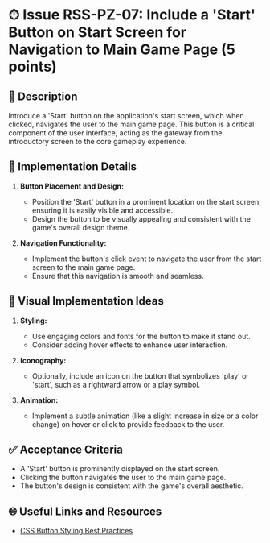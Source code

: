 # ⏱ Issue RSS-PZ-07: Include a 'Start' Button on Start Screen for Navigation to Main Game Page (5 points)

## 📝 Description

Introduce a 'Start' button on the application's start screen, which when clicked, navigates the user to the main game page. This button is a critical component of the user interface, acting as the gateway from the introductory screen to the core gameplay experience.

## 🔨 Implementation Details

1. **Button Placement and Design:**

   - Position the 'Start' button in a prominent location on the start screen, ensuring it is easily visible and accessible.
   - Design the button to be visually appealing and consistent with the game's overall design theme.

2. **Navigation Functionality:**
   - Implement the button's click event to navigate the user from the start screen to the main game page.
   - Ensure that this navigation is smooth and seamless.

## 🎨 Visual Implementation Ideas

1. **Styling:**

   - Use engaging colors and fonts for the button to make it stand out.
   - Consider adding hover effects to enhance user interaction.

2. **Iconography:**

   - Optionally, include an icon on the button that symbolizes 'play' or 'start', such as a rightward arrow or a play symbol.

3. **Animation:**
   - Implement a subtle animation (like a slight increase in size or a color change) on hover or click to provide feedback to the user.

## ✅ Acceptance Criteria

- A 'Start' button is prominently displayed on the start screen.
- Clicking the button navigates the user to the main game page.
- The button's design is consistent with the game's overall aesthetic.

## 🌐 Useful Links and Resources

- [CSS Button Styling Best Practices](https://www.smashingmagazine.com/2016/11/css-inheritance-cascade-global-scope-new-old-worst-best-friends/)
